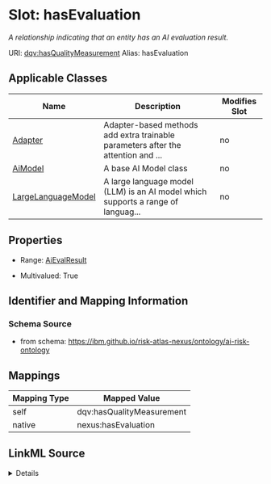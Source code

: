 

# Slot: hasEvaluation


_A relationship indicating that an entity has an AI evaluation result._





URI: [dqv:hasQualityMeasurement](https://www.w3.org/TR/vocab-dqv/hasQualityMeasurement)
Alias: hasEvaluation

<!-- no inheritance hierarchy -->





## Applicable Classes

| Name | Description | Modifies Slot |
| --- | --- | --- |
| [Adapter](Adapter.md) | Adapter-based methods add extra trainable parameters after the attention and ... |  no  |
| [AiModel](AiModel.md) | A base AI Model class |  no  |
| [LargeLanguageModel](LargeLanguageModel.md) | A large language model (LLM) is an AI model which supports a range of languag... |  no  |







## Properties

* Range: [AiEvalResult](AiEvalResult.md)

* Multivalued: True





## Identifier and Mapping Information







### Schema Source


* from schema: https://ibm.github.io/risk-atlas-nexus/ontology/ai-risk-ontology




## Mappings

| Mapping Type | Mapped Value |
| ---  | ---  |
| self | dqv:hasQualityMeasurement |
| native | nexus:hasEvaluation |




## LinkML Source

<details>
```yaml
name: hasEvaluation
description: A relationship indicating that an entity has an AI evaluation result.
from_schema: https://ibm.github.io/risk-atlas-nexus/ontology/ai-risk-ontology
rank: 1000
slot_uri: dqv:hasQualityMeasurement
alias: hasEvaluation
domain_of:
- AiModel
range: AiEvalResult
multivalued: true

```
</details>
